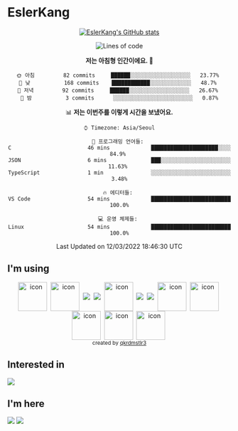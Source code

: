 # EslerKang

<div align="center">
  
  [![EslerKang's GitHub stats](https://github-readme-stats.vercel.app/api?username=EslerKang&count_private=true&theme=vision-friendly-dark)](https://github.com/anuraghazra/github-readme-stats)
  <!--START_SECTION:waka-->
![Lines of code](https://img.shields.io/badge/%EC%A0%80%EB%8A%94%20%EC%97%AC%ED%83%9C%EA%B9%8C%EC%A7%80%20-57%20Thousand%20%EC%A4%84%EC%9D%98%20%EC%BD%94%EB%93%9C%EB%A5%BC%20%EC%9E%91%EC%84%B1%ED%96%88%EC%96%B4%EC%9A%94.-blue)

**저는 아침형 인간이에요. 🐤** 

```text
🌞 아침         82 commits     ██████░░░░░░░░░░░░░░░░░░░   23.77% 
🌆 낮　         168 commits    ████████████░░░░░░░░░░░░░   48.7% 
🌃 저녁         92 commits     ██████░░░░░░░░░░░░░░░░░░░   26.67% 
🌙 밤　         3 commits      ░░░░░░░░░░░░░░░░░░░░░░░░░   0.87%

```


📊 **저는 이번주를 이렇게 시간을 보냈어요.** 

```text
⌚︎ Timezone: Asia/Seoul

💬 프로그래밍 언어들: 
C                        46 mins             █████████████████████░░░░   84.9% 
JSON                     6 mins              ███░░░░░░░░░░░░░░░░░░░░░░   11.63% 
TypeScript               1 min               ░░░░░░░░░░░░░░░░░░░░░░░░░   3.48%

🔥 에디터들: 
VS Code                  54 mins             █████████████████████████   100.0%

💻 운영 체제들: 
Linux                    54 mins             █████████████████████████   100.0%

```


 Last Updated on 12/03/2022 18:46:30 UTC
<!--END_SECTION:waka-->
</div>
  
## I'm using
<div align="center">
  <img src="https://techstack-generator.vercel.app/js-icon.svg" alt="icon" width="65" height="65" align="center"/>&nbsp;
  <img src="https://techstack-generator.vercel.app/ts-icon.svg" alt="icon" width="65" height="65" align="center" />&nbsp;
  <img src="https://img.shields.io/badge/NestJS-000000?style=flat-square&logo=Nestjs&logoColor=red" align="center"/>&nbsp;
  <img src="https://img.shields.io/badge/Python-5175A7?style=flat-square&logo=Python&logoColor=white" align="center"/>&nbsp;
  <img src="https://techstack-generator.vercel.app/restapi-icon.svg" alt="icon" width="65" height="65" align="center" />&nbsp;
  <img src="https://img.shields.io/badge/HTML5-C5512C?style=flat-square&logo=HTML5&logoColor=white" align="center"/>&nbsp;
  <img src="https://img.shields.io/badge/CSS-4371B2?style=flat-square&logo=CSS3&logoColor=white" align="center"/>&nbsp;
  <img src="https://techstack-generator.vercel.app/mysql-icon.svg" alt="icon" width="65" height="65"  align="center"/>&nbsp;
  <img src="https://techstack-generator.vercel.app/aws-icon.svg" alt="icon" width="65" height="65" align="center" />&nbsp;
  <img src="https://techstack-generator.vercel.app/docker-icon.svg" alt="icon" width="65" height="65" align="center" />&nbsp;
  <img src="https://techstack-generator.vercel.app/prettier-icon.svg" alt="icon" width="65" height="65" align="center" />&nbsp;
  <img src="https://techstack-generator.vercel.app/github-icon.svg" alt="icon" width="65" height="65" align="center" />&nbsp;
</div>

<div align="center">
  <sub>created by <a href="https://github.com/qkrdmstlr3/techstack-generator" target="_blank">qkrdmstlr3</a></sub>
</div>

<!--
<a><img src="https://img.shields.io/badge/Javascript-F0DF3E?style=flat-square&logo=Javascript&logoColor=white"/></a>
-->
<!--
<a><img src="https://img.shields.io/badge/Typescript-5175A7?style=flat-square&logo=Typescript&logoColor=white"/></a>
-->



## Interested in
<img src="https://img.shields.io/badge/BlockChain-grey?style=flat-square&logo=Bitcoin&logoColor=white"/>



## I'm here
<a href="https://velog.io/@eslerkang" target="_blank"><img src="https://img.shields.io/badge/Velog-20c997?style=flat-square&logo=Vimeo&logoColor=white"/></a>
<a href="mailto:eslerkang@gmail.com" target="_blank"><img src="https://img.shields.io/badge/Gmail-B54A3A?style=flat-square&logo=Gmail&logoColor=white"/></a>
